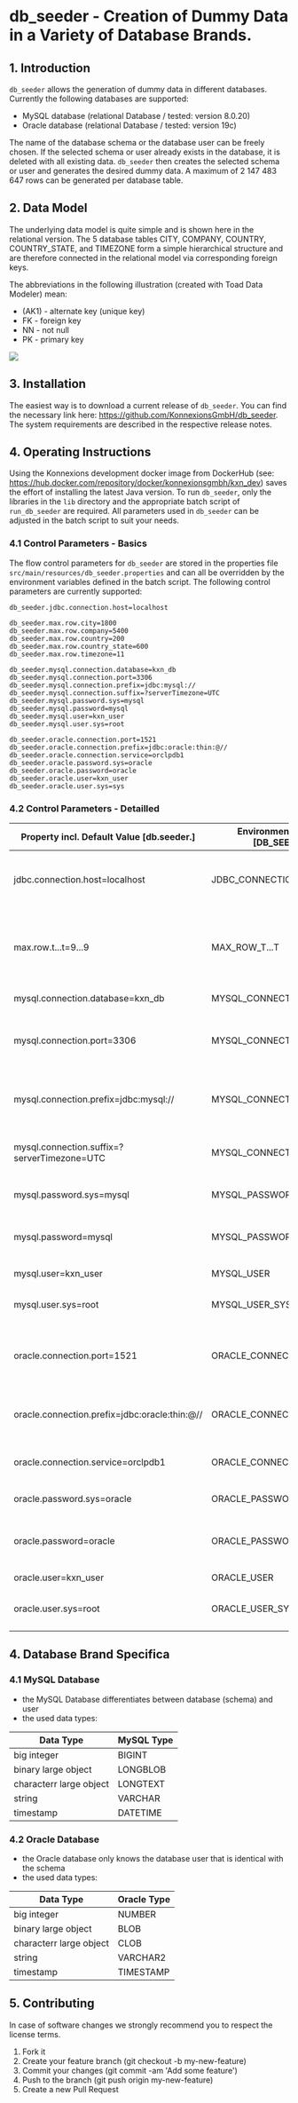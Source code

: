 # db_seeder - Creation of Dummy Data in a Variety of Database Brands.

## 1. Introduction

`db_seeder` allows the generation of dummy data in different databases. 
Currently the following databases are supported:
- MySQL database (relational Database / tested: version 8.0.20) 
- Oracle database (relational Database / tested: version 19c)


The name of the database schema or the database user can be freely chosen. 
If the selected schema or user already exists in the database, it is deleted with all existing data. 
`db_seeder` then creates the selected schema or user and generates the desired dummy data.
A maximum of 2 147 483 647 rows can be generated per database table.

## 2. Data Model

The underlying data model is quite simple and is shown here in the relational version.
The 5 database tables CITY, COMPANY, COUNTRY, COUNTRY_STATE, and TIMEZONE form a simple hierarchical structure and are therefore connected in the relational model via corresponding foreign keys.  

The abbreviations in the following illustration (created with Toad Data Modeler) mean:

- (AK1) - alternate key (unique key)
- FK    - foreign key
- NN    - not null
- PK    - primary key

![](.README_images/Data_Model.png)

## 3. Installation

The easiest way is to download a current release of `db_seeder`.
You can find the necessary link here: https://github.com/KonnexionsGmbH/db_seeder.
The system requirements are described in the respective release notes. 

## 4. Operating Instructions 

Using the Konnexions development docker image from DockerHub (see: https://hub.docker.com/repository/docker/konnexionsgmbh/kxn_dev) saves the effort of installing the latest Java version. 
To run `db_seeder`, only the libraries in the `lib` directory and the appropriate batch script of `run_db_seeder` are required. 
All parameters used in `db_seeder` can be adjusted in the batch script to suit your needs.

### 4.1 Control Parameters - Basics

The flow control parameters for `db_seeder` are stored in the properties file `src/main/resources/db_seeder.properties` and can all be overridden by the environment variables defined in the batch script.
The following control parameters are currently supported:

```
db_seeder.jdbc.connection.host=localhost

db_seeder.max.row.city=1800
db_seeder.max.row.company=5400
db_seeder.max.row.country=200
db_seeder.max.row.country_state=600
db_seeder.max.row.timezone=11

db_seeder.mysql.connection.database=kxn_db
db_seeder.mysql.connection.port=3306
db_seeder.mysql.connection.prefix=jdbc:mysql://
db_seeder.mysql.connection.suffix=?serverTimezone=UTC
db_seeder.mysql.password.sys=mysql
db_seeder.mysql.password=mysql
db_seeder.mysql.user=kxn_user
db_seeder.mysql.user.sys=root

db_seeder.oracle.connection.port=1521
db_seeder.oracle.connection.prefix=jdbc:oracle:thin:@//
db_seeder.oracle.connection.service=orclpdb1
db_seeder.oracle.password.sys=oracle
db_seeder.oracle.password=oracle
db_seeder.oracle.user=kxn_user
db_seeder.oracle.user.sys=sys
```

### 4.2 Control Parameters - Detailled

| Property incl. Default Value [db.seeder.] | Environment Variable [DB_SEEDER_] | Used By | Description |
| --- | --- | --- | --- |
| jdbc.connection.host=localhost | JDBC_CONNECTION_HOST | Relational DB | name or ip address of the database server |
|     |     |     |     |
| max.row.t...t=9...9 | MAX_ROW_T...T | Relational DB | number of rows to be generated (per database table t...t) |
|     |     |     |     |
| mysql.connection.database=kxn_db | MYSQL_CONNECTION_DATABASE | MySQL | schema name |
| mysql.connection.port=3306 | MYSQL_CONNECTION_PORT | MySQL | port number of the database server |
| mysql.connection.prefix=jdbc:mysql:// | MYSQL_CONNECTION_PREFIX | MySQL | prefix of the database connection string |
| mysql.connection.suffix=?serverTimezone=UTC | MYSQL_CONNECTION_SUFFIX | MySQL | suffix of the database connection string |
| mysql.password.sys=mysql | MYSQL_PASSWORD | MySQL | password of the normal user |
| mysql.password=mysql | MYSQL_PASSWORD_SYS | MySQL | password of the privileged user |
| mysql.user=kxn_user | MYSQL_USER | MySQL | name of the normal user |
| mysql.user.sys=root | MYSQL_USER_SYS | MySQL | name of the privileged user |
|     |     |     |     |
| oracle.connection.port=1521 | ORACLE_CONNECTION_PORT | Oracle | port number of the database server |
| oracle.connection.prefix=jdbc:oracle:thin:@// | ORACLE_CONNECTION_PREFIX | Oracle | prefix of the database connection string |
| oracle.connection.service=orclpdb1 | ORACLE_CONNECTION_SERVICE | Oracle | database service name |
| oracle.password.sys=oracle | ORACLE_PASSWORD | Oracle | password of the normal user |
| oracle.password=oracle | ORACLE_PASSWORD_SYS | Oracle | password of the privileged user |
| oracle.user=kxn_user | ORACLE_USER | Oracle | name of the normal user |
| oracle.user.sys=root | ORACLE_USER_SYS | Oracle | name of the privileged user |
|     |     |     |     |

## 4. Database Brand Specifica

### 4.1 MySQL Database

- the MySQL Database differentiates between database (schema) and user
- the used data types:

| Data Type | MySQL Type |
| --- | --- |
| big integer | BIGINT |
| binary large object | LONGBLOB |
| characterr large object | LONGTEXT |
| string | VARCHAR |
| timestamp | DATETIME |

### 4.2 Oracle Database

- the Oracle database only knows the database user that is identical with the schema
- the used data types:

| Data Type | Oracle Type |
| --- | --- |
| big integer | NUMBER |
| binary large object | BLOB |
| characterr large object | CLOB |
| string | VARCHAR2 |
| timestamp | TIMESTAMP |

## 5. Contributing 

In case of software changes we strongly recommend you to respect the license terms.

1. Fork it
1. Create your feature branch (git checkout -b my-new-feature)
1. Commit your changes (git commit -am 'Add some feature')
1. Push to the branch (git push origin my-new-feature)
1. Create a new Pull Request
